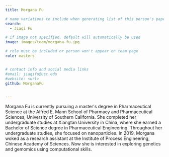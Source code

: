 ```yaml
---
title: Morgana Fu

# name variations to include when generating list of this person's papers
search:
  - Jiaqi Fu

# if image not specified, default will automatically be used
image: images/team/morgana-fu.jpg

# role must be included or person won't appear on team page
role: masters


# contact info and social media links
#email: jiaqifu@usc.edu
#website: <url>
github: MorganaFu


---
```


Morgana Fu is currently pursuing a master's degree in Pharmaceutical Science at the Alfred E. Mann School of Pharmacy and Pharmaceutical Sciences, University of Southern California. She completed her undergraduate studies at Xiangtan University in China, where she earned a Bachelor of Science degree in Pharmaceutical Engineering. Throughout her undergraduate studies, she focused on nanoparticles. In 2019, Morgana woked as a research assistant at the Institute of Process Engineering, Chinese Academy of Sciences. Now she is interested in exploring genetics and gemomics using computational skills. 
